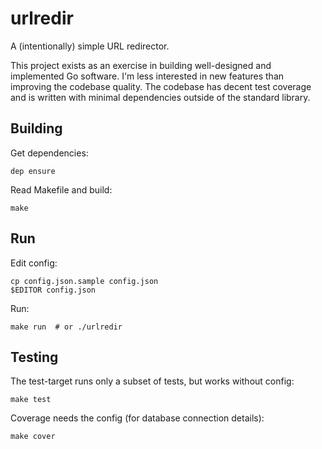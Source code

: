 # urlredir

A (intentionally) simple URL redirector.

This project exists as an exercise in building well-designed and implemented Go
software. I'm less interested in new features than improving the codebase
quality. The codebase has decent test coverage and is written with minimal
dependencies outside of the standard library.

## Building

Get dependencies:

    dep ensure

Read Makefile and build:

    make

## Run

Edit config:

    cp config.json.sample config.json
    $EDITOR config.json

Run:

    make run  # or ./urlredir

## Testing

The test-target runs only a subset of tests, but works without config:

    make test

Coverage needs the config (for database connection details):

    make cover
